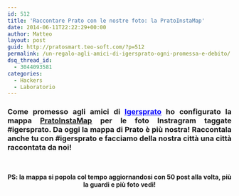 ```yaml
---
id: 512
title: 'Raccontare Prato con le nostre foto: la PratoInstaMap'
date: 2014-06-11T22:22:29+00:00
author: Matteo
layout: post
guid: http://pratosmart.teo-soft.com/?p=512
permalink: /un-regalo-agli-amici-di-igersprato-ogni-promessa-e-debito/
dsq_thread_id:
  - 3044093581
categories:
  - Hackers
  - Laboratorio
---
```

<h3 style="text-align: justify;">
  Come promesso agli amici di <span style="text-decoration: underline;"><span style="color: #0000ff; text-decoration: underline;"><a href="http://instagram.com/igersprato" target="_blank"><span style="color: #0000ff; text-decoration: underline;">Igersprato</span></a></span></span><span style="color: #0000ff;"> </span>ho configurato la mappa <span style="text-decoration: underline;"><span style="color: #0000ff; text-decoration: underline;"><span style="color: #0000ff; text-decoration: underline;"><a href="http://teo-soft.com/play/map/#15/43.8803/11.0956" target="_blank">PratoInstaMap</a></span></span></span><span style="color: #0000ff;"><span style="color: #0000ff;"> </span></span>per le foto Instragram taggate #igersprato. Da oggi la mappa di Prato è più nostra! Raccontala anche tu con #igersprato e facciamo della nostra città una città raccontata da noi!
</h3>

&nbsp;

<p style="text-align: center;">
  <strong>PS: la mappa si popola col tempo aggiornandosi con 50 post alla volta, più la guardi e più foto vedi!</strong>
</p>

&nbsp;